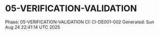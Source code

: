 # 05-VERIFICATION-VALIDATION
Phase: 05-VERIFICATION-VALIDATION
CI: CI-DE001-002
Generated: Sun Aug 24 22:41:14 UTC 2025
